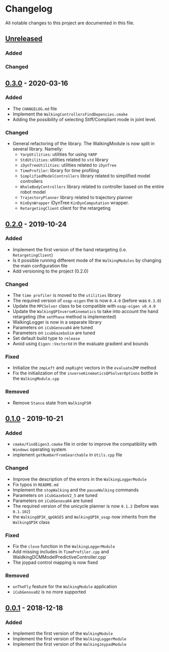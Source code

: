 # Changelog
All notable changes to this project are documented in this file.

## [Unreleased]
### Added

### Changed

## [0.3.0] - 2020-03-16
### Added
- The `CHANGELOG.md` file
- Implement the `WalkingControllersFindDepencies.cmake`
- Adding the possibility of selecting Stiff/Compliant mode in joint level.
### Changed
- General refactoring of the library. The WalkingModule is now split in several library. Namelly:
   - `YarpUtilities`: utilities for using `YARP`
   - `StdUtilities`: utilities related to `std` library
   - `iDynTreeUtilities`: utilities related to `iDynTree`
   - `TimeProfiler`: library for time profiling
   - `SimplifiedModelControllers` library related to simplified model controllers
   - `WholeBodyControllers` library related to controller based on the entire robot model
   - `TrajectoryPlanner` library related to trajectory planner
   - `KinDynWrapper` iDynTree `KinDynComputation` wrapper.
   - `RetargetingClient` client for the retargeting

## [0.2.0] - 2019-10-24
### Added
- Implement the first version of the hand retargeting (i.e. `RetargetingClient`)
- Is it possible running different mode of the `WalkingModules` by changing the main configuration file
- Add versioning to the project (0.2.0)

### Changed
- The `time profiler` is moved to the `utilities` library
- The required version of `osqp-eigen` the  is now `0.4.0` (before was `0.3.0`)
- Update the `MPCSolver` class to be compatible with `osqp-eigen v0.4.0`
- Update the `WalkingQPInverseKinematics` to take into account the hand retargeting (the
`setPhase` method is implemented)
- WalkingLogger is now in a separate library
- Parameters on `iCubGenova04` are tuned
- Parameters on `icubGazeboSim` are tuned
- Set default build type to `release`
- Avoid using `Eigen::VectorXd` in the evaluate gradient and bounds

###  Fixed
- Initialize the `zmpLeft` and `zmpRight` vectors in the `evaluateZMP` method
- Fix the initialization of the `inverseKinematicsQPSolverOptions` bottle in the `WalkingModule.cpp`

### Removed
- Remove `Stance` state from `WalkingFSM`

## [0.1.0] -  2019-10-21
### Added
- `cmake/FindEigen3.cmake` file in order to improve the compatibility with `Windows` operating system
- implement `getNumberFromSearchable` in `Utils.cpp` file

### Changed
- Improve the description of the errors in the `WalkingLoggerModule`
- Fix typos in `README.md`
- Implement the `stopWalking` and the `pauseWalking` commands
- Parameters on `iCubGazeboV2_5` are tuned
- Parameters on `iCubGenova04` are tuned
- The required version of the unicycle planner is now `0.1.2` (before was `0.1.102`)
- the `WalkingQPIK_qpOASES` and `WalkingQPIK_osqp` now inherits  from the `WalkingQPIK` class

###  Fixed
- Fix the `close` function in the `WalkingLoggerModule`
- Add missing includes in `TimeProfiler.cpp` and WaldkingDCMModelPredictiveController.cpp`
- The joypad control mapping is now fixed

### Removed
- `onTheFly` feature for the `WalkingModule` application
- `iCubGenova02` is no more supported

## [0.0.1] - 2018-12-18
### Added
- Implement the first version of the `WalkingModule`
- Implement the first version of the `WalkingLoggerModule`
- Implement the first version of the `WalkingJoypadModule`

[Unreleased]: https://github.com/robotology/walking-controllers/compare/v0.3.0...devel
[0.3.0]: https://github.com/robotology/walking-controllers/compare/v0.2.0...v0.3.0
[0.2.0]: https://github.com/robotology/walking-controllers/compare/v0.1.0...v0.2.0
[0.1.0]: https://github.com/robotology/walking-controllers/compare/v0.0.1...v0.1.0
[0.0.1]: https://github.com/robotology/walking-controllers/releases/tag/v0.0.1
